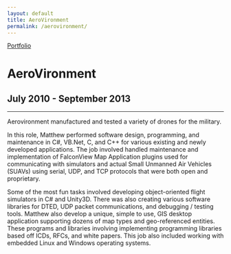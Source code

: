 ```yaml
---
layout: default
title: AeroVironment
permalink: /aerovironment/
---
```

<a class="github-fork-ribbon no-tufte-underline" href="../index.html" title="Portfolio">Portfolio</a>
# AeroVironment
## July 2010 - September 2013
------

Aerovironment manufactured and tested a variety of drones for the military.

In this role, Matthew performed software design, programming, and maintenance in C#, VB.Net, C, and C++ for various existing and newly developed applications. The job involved handled maintenance and implementation of FalconView Map Application plugins used for communicating with simulators and actual Small Unmanned Air Vehicles (SUAVs) using serial, UDP, and TCP protocols that were both open and proprietary.

Some of the most fun tasks involved developing object-oriented flight simulators in C# and Unity3D. There was also creating various software libraries for DTED, UDP packet communications, and debugging / testing tools. Matthew also develop a unique, simple to use, GIS desktop application supporting dozens of map types and geo-referenced entities. These programs and libraries involving implementing  programming libraries based off ICDs, RFCs, and white papers. This job also included working with embedded Linux and Windows operating systems.